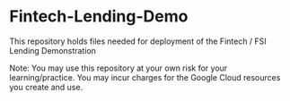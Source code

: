 # Fintech-Lending-Demo

This repository holds files needed for deployment of the Fintech / FSI Lending Demonstration

Note: You may use this repository at your own risk for your learning/practice. You may incur charges for the Google Cloud resources you create and use.
